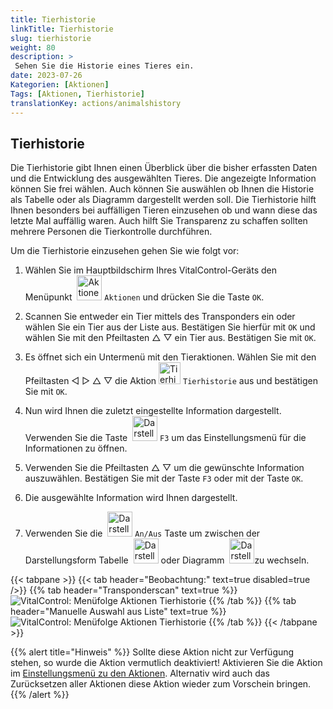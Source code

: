```yaml
---
title: Tierhistorie
linkTitle: Tierhistorie
slug: tierhistorie
weight: 80
description: >
 Sehen Sie die Historie eines Tieres ein.
date: 2023-07-26
Kategorien: [Aktionen]
Tags: [Aktionen, Tierhistorie]
translationKey: actions/animalshistory
---
```

## Tierhistorie

Die Tierhistorie gibt Ihnen einen Überblick über die bisher erfassten Daten und die Entwicklung des ausgewählten Tieres. Die angezeigte Information können Sie frei wählen. Auch können Sie auswählen ob Ihnen die Historie als Tabelle oder als Diagramm dargestellt werden soll. Die Tierhistorie hilft Ihnen besonders bei auffälligen Tieren einzusehen ob und wann diese das letzte Mal auffällig waren. Auch hilft Sie Transparenz zu schaffen sollten mehrere Personen die Tierkontrolle durchführen.

Um die Tierhistorie einzusehen gehen Sie wie folgt vor:

1.  Wählen Sie im Hauptbildschirm Ihres VitalControl-Geräts den Menüpunkt &nbsp;<img src="/icons/actions.svg" width="40" align="bottom" alt="Aktionen" /> `Aktionen` und drücken Sie die Taste `OK`.

2. Scannen Sie entweder ein Tier mittels des Transponders ein oder wählen Sie ein Tier aus der Liste aus. Bestätigen Sie hierfür mit `OK` und wählen Sie mit den Pfeiltasten △ ▽ ein Tier aus. Bestätigen Sie mit `OK`.

3. Es öffnet sich ein Untermenü mit den Tieraktionen. Wählen Sie mit den Pfeiltasten ◁ ▷ △ ▽ die Aktion <img src="/icons/history.svg" width="35" align="bottom" alt="Tierhistorie" /> `Tierhistorie` aus und bestätigen Sie mit `OK`.

4. Nun wird Ihnen die zuletzt eingestellte Information dargestellt. Verwenden Sie die Taste &nbsp;<img src="/icons/animalhistoriesettings.svg" width="40" align="bottom" alt="Darstellung" />  `F3` um das Einstellungsmenü für die Informationen zu öffnen.

5. Verwenden Sie die Pfeiltasten △ ▽ um die gewünschte Information auszuwählen. Bestätigen Sie mit der Taste `F3` oder mit der Taste `OK`.

6. Die ausgewählte Information wird Ihnen dargestellt.

7. Verwenden Sie die  &nbsp;<img src="/icons/graphik.svg" width="40" align="bottom" alt="Darstellung" /> `An/Aus` Taste um zwischen der Darstellungsform Tabelle &nbsp;<img src="/icons/tabelle.svg" width="40" align="bottom" alt="Darstellung" /> oder Diagramm &nbsp;<img src="/icons/graphik.svg" width="40" align="bottom" alt="Darstellung" />zu wechseln.

{{< tabpane >}}
{{< tab header="Beobachtung:" text=true disabled=true />}}
{{% tab header="Transponderscan" text=true %}}
 ![VitalControl: Menüfolge Aktionen Tierhistorie](../bilder/tierhistorie-transponderscan.png "Tierhistorie")
{{% /tab %}}
{{% tab header="Manuelle Auswahl aus Liste" text=true %}}
 ![VitalControl: Menüfolge Aktionen Tierhistorie](../bilder/tierhistorie.png "Tierhistorie")
{{% /tab %}}
{{< /tabpane >}}

{{% alert title="Hinweis" %}}
Sollte diese Aktion nicht zur Verfügung stehen, so wurde die Aktion vermutlich deaktiviert! Aktivieren Sie die Aktion im [Einstellungsmenü zu den Aktionen](/docs/aktionen/einstellungen/). Alternativ wird auch das Zurücksetzen aller Aktionen diese Aktion wieder zum Vorschein bringen.
{{% /alert %}}
